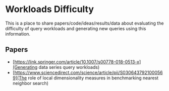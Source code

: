 # Workloads Difficulty

This is a place to share papers/code/ideas/results/data about evaluating the
difficulty of query workloads and generating new queries using this
information.

## Papers

- [https://link.springer.com/article/10.1007/s00778-018-0513-x](Generating data series query workloads)
- [https://www.sciencedirect.com/science/article/pii/S0306437921000569](The role of local dimensionality measures in benchmarking nearest neighbor search)

